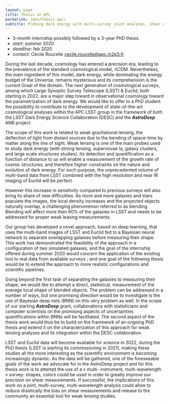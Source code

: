 ```yaml
---
layout: page
title: Thesis at APC
permalink: jobs/thesis-apc/
subtitle: Probing dark energy with multi-survey joint analyses, shear measurement with machine learning.
---
```


- 3-month internship possibly followed by a 3-year PhD thesis.
- _start_: summer 2020
- _deadline_: feb 2020
- _contact_: Cécile Roucelle <cecile.roucelle@apc.in2p3.fr>

During the last decade, cosmology has entered a precision era, leading to the prevalence of the standard cosmological model, ΛCDM. Nevertheless, the main ingredient of this model, dark energy, while dominating the energy budget of the Universe, remains mysterious and its comprehension is the current Graal of the domain. The next generation of cosmological surveys, among which Large Synoptic Survey Telescope (LSST) & Euclid, both starting in 2022, are a major step toward in observational cosmology toward the parametrization of dark energy. We would like to offer to a PhD student the possibility to contribute to the development of state-of-the-art cosmological analyses within the APC LSST group in the framework of both the LSST Dark Energy Science Collaboration (DESC) and the ___AstroDeep___ ANR project.

The scope of this work is related to weak gravitational lensing,  the deflection of light from distant sources due to the bending of space-time by matter along the line of sight.  Weak lensing is one of the main probes used to study dark energy (with strong lensing, supernovae Ia, galaxy clusters, and large scale structures studies). Its detection and quantification as a function of distance to us will enable a measurement of the growth rate of cosmic structures, and therefore higher constraints on the nature and evolution of dark energy. For such purpose, the unprecedented volume of multi-band data from LSST combined with the high resolution and near IR imaging of Euclid will be perfect.

However this increase in sensitivity compared to previous surveys will also bring its share of new difficulties. As more and more galaxies and stars populate the images, the local density increases and the projected objects naturally overlap, a challenging phenomenon referred to as blending. Blending will affect more than 60% of the galaxies in LSST and needs to be addressed for proper weak leasing measurements.

Our group has developed a novel approach, based on deep learning, that uses the multi-band images of LSST and Euclid fed to a Bayesian neural network to separate overlapping galaxies before measuring their shape. This work has demonstrated the feasibility of the approach in a configuration of two simulated galaxies, and the goal of the internship offered during summer 2020 would concern the application of the existing tool to real data from available surveys ; and one goal of the following thesis would be to extend the approach to more realistic configurations and scientific pipelines.

Going beyond the first task of separating the galaxies to measuring their shape, we would like to attempt a direct, statistical, measurement of the average local shape of blended objects. The problem can be addressed in a number of ways, but one promising direction would be to investigate is the use of Bayesian deep nets (BNN) on this very problem as well. In the scope of our starting ___AstroDeep___ grant, collaborations with statisticians and computer scientists on the promising  aspects of uncertainties quantifications within BNNs will be facilitated. The second aspect of the thesis work would thus be to build on the framework of an ongoing PhD thesis and extend it on the characterization of this approach for weak lensing analyses and its integration within the DESC collaboration.

LSST and Euclid data will become available for science in 2022, during the PhD thesis (LSST is starting its commissioning in 2021), making these studies all the more interesting as the scientific environment is becoming increasingly dynamic. As the data will be gathered, one of the foreseeable goals of the work we advocate for in the AstroDeep project and for this thesis work is to attempt the use of a « multi- instrument, multi-wavelength » survey: shapes, colors could be used in order to greatly improve our precision on shear measurements. If successful, the implications of this work on a joint, multi-survey, multi-wavelength analysis could allow to reduce drastically the bias on shear measurements and release to the community an essential tool for weak lensing studies.
